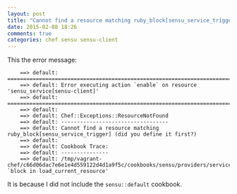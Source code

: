 ```yaml
---
layout: post
title: "Cannot find a resource matching ruby_block[sensu_service_trigger]"
date: 2015-02-08 18:26
comments: true
categories: chef sensu sensu-client
---
```


This the error message:

        ==> default: ================================================================================
        ==> default: Error executing action `enable` on resource 'sensu_service[sensu-client]'
        ==> default: ================================================================================
        ==> default:
        ==> default: Chef::Exceptions::ResourceNotFound
        ==> default: ----------------------------------
        ==> default: Cannot find a resource matching ruby_block[sensu_service_trigger] (did you define it first?)
        ==> default:
        ==> default: Cookbook Trace:
        ==> default: ---------------
        ==> default: /tmp/vagrant-chef/c66d06dac7e6e1e4d559122d4d1a9f5c/cookbooks/sensu/providers/service.rb:52:in `block in load_current_resource'


It is because I did not include the `sensu::default` cookbook.

